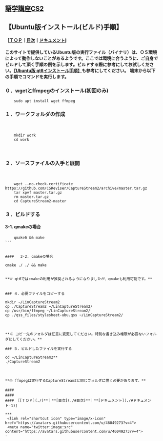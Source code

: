 ## [語学講座CS2](https://csreviser.github.io/CaptureStream2/) 
## 【Ubuntu版インストール(ビルド)手順】　　　　　　
#### ［[ＴＯＰ](./)**｜**[目次](./#目次)**｜**[ドキュメント](./#ドキュメント-1)]

**このサイトで提供しているUbuntu版の実行ファイル（バイナリ）は、ＯＳ環境によって動作しないことがあるようです。ここでは環境に合うように、ご自身でビルドして頂く手順の例を示します。ビルドする際に参考にしてお試しください。[【Ubuntu版 qt6インストール手順】](./qt_install)も参考にしてください。**
**端末から以下の手順でコマンドを実行します。**

### ０．wgetとffmpegのインストール(初回のみ)     

```
    sudo apt install wget ffmpeg
```


### １．ワークフォルダの作成
　　　　　　        
```
    mkdir work          
    cd work
```

　　　　　　　

### ２．ソースファイルの入手と展開
　　　　         
```
    wget --no-check-certificate https://github.com/CSReviser/CaptureStream2/archive/master.tar.gz
    tar xpvf master.tar.gz        
    rm master.tar.gz          
    cd CaptureStream2-master
```



### ３．ビルドする
####   3-1. qmakeの場合

```
    qmake6 && make          
```　　　　　　


####   3-2. cmakeの場合

```
    cmake ./ ./ && make         
```

**※ qt6ではcmakeの利用が推奨されるようになりましたが、qmakeも利用可能です。**
 　　
 
### ４．必要ファイルをコピーする

```
    mkdir ~/LinCaptureStream2         
    cp ./CaptureStream2 ~/LinCaptureStream2/          
    cp /usr/bin/ffmpeg ~/LinCaptureStream2/          
    cp ./qss_files/stylesheet-ubu.qss ~/LinCaptureStream2/
```
　　　　　

**※ コピー先のフォルダは任意に変更してください。特別な書き込み権限が必要ないフォルダにしてください。**

### ５．ビルドしたファイルを実行する

```
    cd ~/LinCaptureStream2**         
    ./CaptureStream2
```
　　　　　　

**※ ffmpegは実行するCaptureStream2と同じフォルダに置く必要があります。**

####   　
####   　
#### ［[ＴＯＰ](./)**｜**[目次](./#目次)**｜**[ドキュメント](./#ドキュメント-1)]

*** 
 <link rel="shortcut icon" type="image/x-icon" href="https://avatars.githubusercontent.com/u/46049273?v=4">
 <meta name="twitter:image:src" content="https://avatars.githubusercontent.com/u/46049273?v=4">
-
